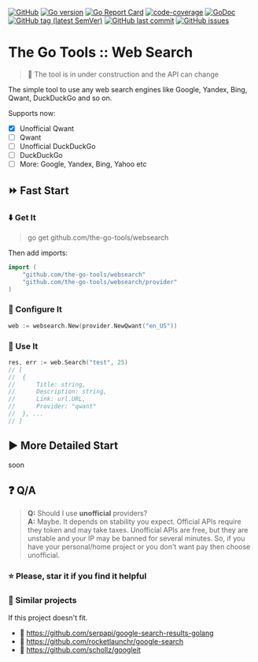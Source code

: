 [![GitHub](https://img.shields.io/github/license/the-go-tools/websearch)](https://github.com/the-go-tools/websearch/blob/master/LICENSE)
[![Go version](https://img.shields.io/github/go-mod/go-version/the-go-tools/websearch)](https://blog.golang.org/go1.13)
[![Go Report Card](https://goreportcard.com/badge/github.com/the-go-tools/websearch)](https://goreportcard.com/report/github.com/the-go-tools/websearch)
[![code-coverage](http://gocover.io/_badge/github.com/the-go-tools/websearch)](https://gocover.io/github.com/the-go-tools/websearch)
[![GoDoc](https://godoc.org/github.com/the-go-tools/websearch?status.svg)](https://godoc.org/github.com/the-go-tools/websearch)
[![GitHub tag (latest SemVer)](https://img.shields.io/github/v/tag/the-go-tools/websearch)](https://github.com/the-go-tools/websearch/releases)
[![GitHub last commit](https://img.shields.io/github/last-commit/the-go-tools/websearch)](https://github.com/the-go-tools/websearch/commits/master)
[![GitHub issues](https://img.shields.io/github/issues/the-go-tools/websearch)](https://github.com/the-go-tools/websearch/issues)

# The Go Tools :: Web Search
> :construction: The tool is in under construction and the
> API can change

The simple tool to use any web search engines like Google, Yandex, Bing,
Qwant, DuckDuckGo and so on.

Supports now:
- [X] Unofficial Qwant
- [ ] Qwant
- [ ] Unofficial DuckDuckGo
- [ ] DuckDuckGo
- [ ] More: Google, Yandex, Bing, Yahoo etc

## :fast_forward: Fast Start

### :arrow_down: Get It
> go get github.com/the-go-tools/websearch

Then add imports:
```go
import (
    "github.com/the-go-tools/websearch"
    "github.com/the-go-tools/websearch/provider"
)
```

### :pencil: Configure It
```go
web := websearch.New(provider.NewQwant("en_US"))
```

### :checkered_flag: Use It
```go
res, err := web.Search("test", 25)
// [
//  { 
//      Title: string, 
//      Description: string, 
//      Link: url.URL, 
//      Provider: "qwant" 
//  }, ...
// ]
```

## :arrow_forward: More Detailed Start
soon

## :question: Q/A

> **Q:** Should I use **unofficial** providers?  
> **A:** Maybe. It depends on stability you expect.
> Official APIs require they token and may take taxes.
> Unofficial APIs are free, but they are unstable and your
> IP may be banned for several minutes.
> So, if you have your personal/home project or you
> don't want pay then choose unofficial.

### :star: Please, star it if you find it helpful

### :link: Similar projects
If this project doesn't fit.
- :link: https://github.com/serpapi/google-search-results-golang
- :link: https://github.com/rocketlaunchr/google-search
- :link: https://github.com/schollz/googleit
